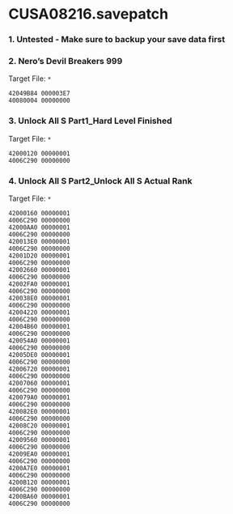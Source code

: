 # CUSA08216.savepatch

### 1. Untested - Make sure to backup your save data first
### 2. Nero’s Devil Breakers 999

Target File: `*`

```
42049B84 000003E7
40080004 00000000
```

### 3. Unlock All S Part1_Hard Level Finished

Target File: `*`

```
42000120 00000001
4006C290 00000000
```

### 4. Unlock All S Part2_Unlock All S Actual Rank

Target File: `*`

```
42000160 00000001
4006C290 00000000
42000AA0 00000001
4006C290 00000000
420013E0 00000001
4006C290 00000000
42001D20 00000001
4006C290 00000000
42002660 00000001
4006C290 00000000
42002FA0 00000001
4006C290 00000000
420038E0 00000001
4006C290 00000000
42004220 00000001
4006C290 00000000
42004B60 00000001
4006C290 00000000
420054A0 00000001
4006C290 00000000
42005DE0 00000001
4006C290 00000000
42006720 00000001
4006C290 00000000
42007060 00000001
4006C290 00000000
420079A0 00000001
4006C290 00000000
420082E0 00000001
4006C290 00000000
42008C20 00000001
4006C290 00000000
42009560 00000001
4006C290 00000000
42009EA0 00000001
4006C290 00000000
4200A7E0 00000001
4006C290 00000000
4200B120 00000001
4006C290 00000000
4200BA60 00000001
4006C290 00000000
```

